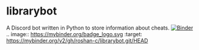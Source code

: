 # librarybot
A Discord bot written in Python to store information about cheats.
[![Binder](https://mybinder.org/badge_logo.svg)](https://mybinder.org/v2/gh/roshan-c/librarybot.git/HEAD)
.. image:: https://mybinder.org/badge_logo.svg
 :target: https://mybinder.org/v2/gh/roshan-c/librarybot.git/HEAD
